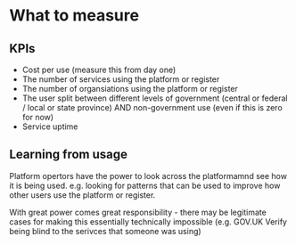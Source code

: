<!-- TITLE: What To Measure -->

# What to measure

## KPIs
* Cost per use (measure this from day one)
* The number of services using the platform or register
* The number of organsiations using the platform or register
* The user split between different levels of government (central or federal / local or state province) AND non-government use (even if this is zero for now)
* Service uptime


## Learning from usage

Platform opertors have the power to look across the platformamnd see how it is being used. e.g. looking for patterns that can be used to improve how other users use the platform or register.

With great power comes great responsibility - there may be legitimate cases for making this essentially technically impossible (e.g. GOV.UK Verify being blind to the serivces that someone was using)